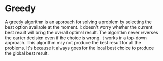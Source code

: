 # Greedy
A greedy algorithm is an approach for solving a problem by selecting the best option available at the moment. It doesn't worry whether the current best result will bring the overall optimal result.
The algorithm never reverses the earlier decision even if the choice is wrong. It works in a top-down approach.
This algorithm may not produce the best result for all the problems. It's because it always goes for the local best choice to produce the global best result.
